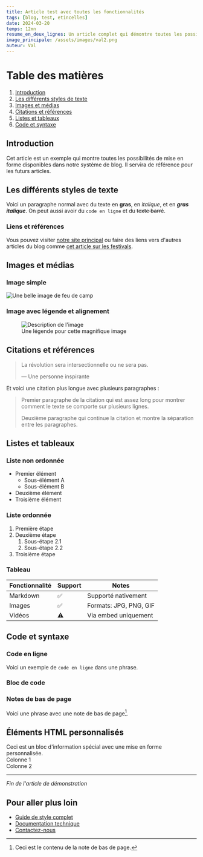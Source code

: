 ```yaml
---
title: Article test avec toutes les fonctionnalités
tags: [blog, test, etincelles]
date: 2024-03-20
temps: 12mn
resume_en_deux_lignes: Un article complet qui démontre toutes les possibilités de mise en forme disponibles dans notre système de blog.
image_principale: /assets/images/val2.png
auteur: Val
---
```


# Table des matières
1. [Introduction](#introduction)
2. [Les différents styles de texte](#les-différents-styles-de-texte)
3. [Images et médias](#images-et-médias)
4. [Citations et références](#citations-et-références)
5. [Listes et tableaux](#listes-et-tableaux)
6. [Code et syntaxe](#code-et-syntaxe)

## Introduction

Cet article est un exemple qui montre toutes les possibilités de mise en forme disponibles dans notre système de blog. Il servira de référence pour les futurs articles.

## Les différents styles de texte

Voici un paragraphe normal avec du texte en **gras**, en *italique*, et en ***gras italique***. On peut aussi avoir du `code en ligne` et du ~~texte barré~~.

### Liens et références

Vous pouvez visiter [notre site principal](https://example.com) ou faire des liens vers d'autres articles du blog comme [cet article sur les festivals](/blog/les-coulisses-du-festival).

## Images et médias

### Image simple
![Une belle image de feu de camp](/assets/images/val2.png)

### Image avec légende et alignement
<figure class="text-center">
  <img src="/assets/images/val2.png" alt="Description de l'image" class="mx-auto">
  <figcaption>Une légende pour cette magnifique image</figcaption>
</figure>

## Citations et références

> La révolution sera intersectionnelle ou ne sera pas.
> 
> — Une personne inspirante

Et voici une citation plus longue avec plusieurs paragraphes :

> Premier paragraphe de la citation qui est assez long pour montrer comment le texte se comporte sur plusieurs lignes.
>
> Deuxième paragraphe qui continue la citation et montre la séparation entre les paragraphes.

## Listes et tableaux

### Liste non ordonnée
- Premier élément
  - Sous-élément A
  - Sous-élément B
- Deuxième élément
- Troisième élément

### Liste ordonnée
1. Première étape
2. Deuxième étape
   1. Sous-étape 2.1
   2. Sous-étape 2.2
3. Troisième étape

### Tableau

| Fonctionnalité | Support | Notes |
|----------------|---------|--------|
| Markdown | ✅ | Supporté nativement |
| Images | ✅ | Formats: JPG, PNG, GIF |
| Vidéos | ⚠️ | Via embed uniquement |

## Code et syntaxe

### Code en ligne
Voici un exemple de `code en ligne` dans une phrase.

### Bloc de code


### Notes de bas de page

Voici une phrase avec une note de bas de page[^1].

[^1]: Ceci est le contenu de la note de bas de page.

## Éléments HTML personnalisés

<div class="alert alert-info">
  Ceci est un bloc d'information spécial avec une mise en forme personnalisée.
</div>

<div class="grid grid-cols-2 gap-4 my-8">
  <div class="bg-red p-4">
    Colonne 1
  </div>
  <div class="bg-red p-4">
    Colonne 2
  </div>
</div>

---

*Fin de l'article de démonstration*

## Pour aller plus loin

- [Guide de style complet](/style-guide)
- [Documentation technique](/docs)
- [Contactez-nous](/contact)